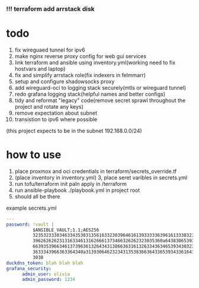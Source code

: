 ### !!! terraform add arrstack disk 
# todo 
1. fix wireguaed tunnel for ipv6
2. make nginx reverse proxy config for web gui services
3. link terraform and ansible using inventory.yml(working need to fix hostvars and laptop)
4. fix and simplify arrstack role(fix indexers in felmmarr)
5. setup and configure shadowsocks proxy
6. add wireguard-oci to logging stack securely(mtls or wireguard tunnel)
7. redo grafana logging stack(helpful names and better configs)
8. tidy and reformat "legacy" code(remove secret sprawl throughout the project and rotate any keys)
9. remove expectation about subnet
10. transistion to ipv6 where possible

(this project expects to be in the subnet 192.168.0.0/24)

# how to use 
1. place proxmox and oci credentials in terraform/secrets_override.tf
2. (place inventory in inventory.yml)
3, place seret varibles in secrets.yml
3. run tofu/terraform init paln apply in /terraform 
4. run ansible-playbook ./playbook.yml in project root 
5. should all be there

example secrets.yml
```yaml
---
password: !vault |
          $ANSIBLE_VAULT;1.1;AES256
          32353233383463343538313561633230396461613933333639616133383232306665616538376235
          3962626262313163346131626661373466326262323035360a643830653933623161323838313366
          66393539663461373963613264343138663631613263343634653934303236353466343634313830
          3633343966363364340a313930646232343135383663643365393433616431313663646563393938
          3038
duckdns_token: blah blah blah
grafana_security:
      admin_user: olivia
      admin_password: 1234
```